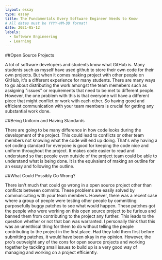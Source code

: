 ```yaml
---
layout: essay
type: essay
title: The Fundamentals Every Software Engineer Needs to Know
# All dates must be YYYY-MM-DD format!
date: 2021-05-12
labels:
  - Software Engineering
  - Learning
---
```


##Open Source Projects

A lot of software developers and students know what GitHub is. Many students such as myself have used github to store their own code for their own projects. But when it comes making project with other people on GitHub, it's a different experience for many students. There are many ways to go about distributing the work amongst the team memebers such as assigning "issues" or requirements that need to be met to different people. However, the one problem with this is that everyone will have a different piece that might conflict or work with each other. So having good and efficient communication with your team members is crucial for getting any substantial work done. 

##Being Uniform and Having Standards

There are going to be many difference in how code looks during the development of the project. This could lead to conflicts or other team members not knowing what the code will end up doing. That's why having a set coding standard for everyone is good for keeping the code nice and uniform throughout the project. It makes code easier to read and understand so that people even outside of the project team could be able to understand what is being done. It is the equivalent of making an outline for an essay and following the outline.

##What Could Possibly Go Wrong?

There isn't much that could go wrong in a open source project other than conflicts between commits. These problems are easily solved by communicating with your team members. However, there was a recent case where a group of people were testing other people by committing purposefully buggy patches to see what would happen. These patches got the people who were working on this open source project to be furious and banned them from contributing to the project any further. This leads to the question whether or not that ban was warranted. I personally think that this was an unenthical thing for them to do without telling the people contributing to the project in the first place. Had they told them first before submitting patches, it would have been okay in my opinion. However, the pro's outweight any of the cons for open source projects and working together by tackling small issues to build up is a very good way of managing and working on a project efficiently. 

